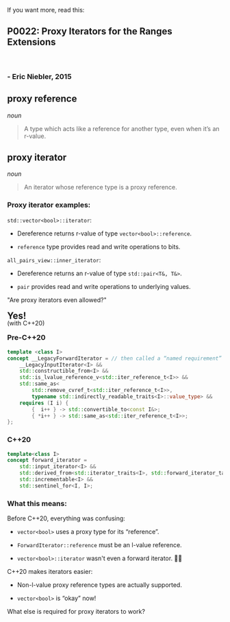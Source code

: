 <section>

If you want more, read this:

<div class="hl-block left-align">

## P0022: Proxy Iterators for the Ranges Extensions

<br />

### - Eric Niebler, 2015

</div>

</section>
<section>

<div class="hl-block left-align">

## **proxy reference**

_noun_

> A type which acts like a reference for another type, even when it’s an r-value.

</div>

</section>
<section>

<div class="hl-block left-align">

## **proxy iterator**

_noun_

> An iterator whose reference type is a proxy reference.

</div>

</section>
<section>

<div class="hl-block left-align">

### Proxy iterator examples:

<code class="cpp" data-noescape data-trim>std::vector&lt;<span class="hljs-keyword">bool</span>&gt;::iterator</code>:
<!-- .element: class="fragment" data-fragment-index="1" -->

- Dereference returns r-value of type <code class="cpp" data-noescape data-trim>vector&lt;<span class="hljs-keyword">bool</span>&gt;::reference</code>.

<!-- .element: class="fragment" data-fragment-index="1" -->

- `reference` type provides read and write operations to bits.

<!-- .element: class="fragment" data-fragment-index="1" -->

`all_pairs_view::inner_iterator`:
<!-- .element: class="fragment" data-fragment-index="2" -->

- Dereference returns an r-value of type `std::pair<T&, T&>`.

<!-- .element: class="fragment" data-fragment-index="2" -->

- `pair` provides read and write operations to underlying values.

<!-- .element: class="fragment" data-fragment-index="2" -->

</div>

</section>
<section>

<div class="hl-block pretty-big-text">
"Are proxy iterators even allowed?"
</div>

<div class="fragment" data-fragment-index="1">
    <h2 class="correction" style="top: 200px; left: 550px; line-height: 0;">Yes!</h2>
</div>
<div class="fragment" data-fragment-index="2">
    <p class="correction handwriting"
       style="top: 180px; left: 740px; text-align: left; line-height: 0;">(with C++20)</p>
</div>

</section>
<section>

### Pre-C++20

```c++ [|5]
template <class I>
concept __LegacyForwardIterator = // then called a “named requirement”
	__LegacyInputIterator<I> && 
	std::constructible_from<I> &&
	std::is_lvalue_reference_v<std::iter_reference_t<I>> &&
	std::same_as<
		std::remove_cvref_t<std::iter_reference_t<I>>,
		typename std::indirectly_readable_traits<I>::value_type> &&
	requires (I i) {
		{  i++ } -> std::convertible_to<const I&>;
		{ *i++ } -> std::same_as<std::iter_reference_t<I>>;
};
```

</section>
<section>

### C++20

```c++ []
template<class I>
concept forward_iterator =
	std::input_iterator<I> &&
	std::derived_from<std::iterator_traits<I>, std::forward_iterator_tag> &&
	std::incrementable<I> &&
	std::sentinel_for<I, I>;
```

</section>
<section>

<div class="hl-block left-align">

### What this means:

Before C++20, everything was confusing:
<!-- .element: class="fragment" data-fragment-index="1" -->

- <code class="cpp">vector&lt;<span class="hljs-keyword">bool</span>&gt;</code> uses a proxy type for its “reference”.

<!-- .element: class="fragment" data-fragment-index="1" -->

- `ForwardIterator::reference` must be an l-value reference.

<!-- .element: class="fragment" data-fragment-index="1" -->

- <code class="cpp">vector&lt;<span class="hljs-keyword">bool</span>&gt;::iterator</code> wasn't even a forward iterator. 🤦‍♂️

<!-- .element: class="fragment" data-fragment-index="1" -->


C++20 makes iterators easier:
<!-- .element: class="fragment" data-fragment-index="2" -->

- Non-l-value proxy reference types are actually supported.

<!-- .element: class="fragment" data-fragment-index="2" -->

- <code class="cpp">vector&lt;<span class="hljs-keyword">bool</span>&gt;</code> is “okay” now!

<!-- .element: class="fragment" data-fragment-index="2" -->

</div>

</section>
<section>

<div class="hl-block pretty-big-text">
What else is required for proxy iterators to work?
</div>

</section>
